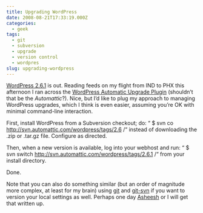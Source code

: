 ```yaml
---
title: Upgrading WordPress
date: 2008-08-21T17:33:19.000Z
categories:
  - geek
tags:
  - git
  - subversion
  - upgrade
  - version control
  - wordpres
slug: upgrading-wordpress
---
```

[WordPress 2.6.1][1]  is out. Reading feeds on my flight from <span class="caps">IND</span> to <span class="caps">PHX</span> this afternoon I ran across the [WordPress Automatic Upgrade Plugin][2]  (shouldn’t that be the _Automattic_?). Nice, but I’d like to plug my approach to managing WordPress upgrades, which I think is even easier, assuming you’re <span class="caps">OK</span> with minimal command-line interaction.

First, install WordPress from a Subversion checkout; do: &#8220; $ svn co <http://svn.automattic.com/wordpress/tags/2.6> /&#8220; instead of downloading the .zip or .tar.gz file. Configure as directed.

Then, when a new version is available, log into your webhost and run: &#8220; $ svn switch <http://svn.automattic.com/wordpress/tags/2.6.1> /&#8220; from your install directory.

Done.

Note that you can also do something similar (but an order of magnitude more complex, at least for my brain) using [git][3]  and [git-svn][4]  if you want to version your local settings as well. Perhaps one day [Asheesh][5]  or I will get that written up.



 [1]: http://wordpress.org/development/2008/08/wordpress-261/
 [2]: http://techie-buzz.com/wordpress-plugins/wordpress-automatic-upgrade-12-release.html
 [3]: http://en.wikipedia.org/wiki/Git_(software)
 [4]: http://www.kernel.org/pub/software/scm/git/docs/git-svn.html
 [5]: http://asheesh.org
